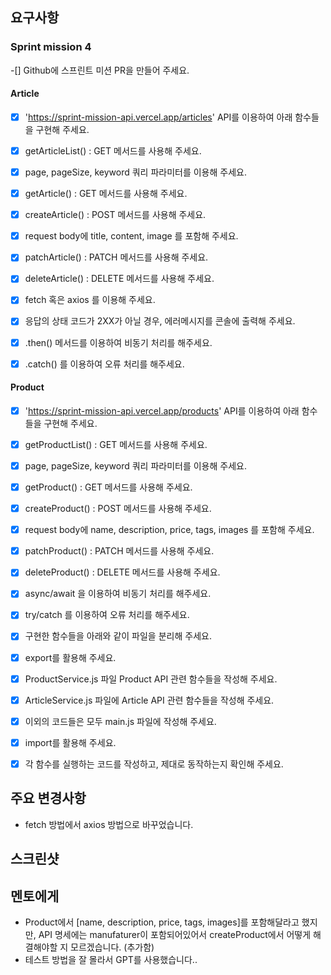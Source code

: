 ## 요구사항

### Sprint mission 4

-[]  Github에 스프린트 미션 PR을 만들어 주세요.

#### Article

-[x]  'https://sprint-mission-api.vercel.app/articles' API를 이용하여 아래 함수들을 구현해 주세요.

-[x] getArticleList() : GET 메서드를 사용해 주세요.
-[x] page, pageSize, keyword 쿼리 파라미터를 이용해 주세요.
-[x] getArticle() : GET 메서드를 사용해 주세요.
-[x] createArticle() : POST 메서드를 사용해 주세요.
-[x] request body에 title, content, image 를 포함해 주세요.
-[x] patchArticle() : PATCH 메서드를 사용해 주세요.
-[x] deleteArticle() : DELETE 메서드를 사용해 주세요.
-[x]  fetch 혹은 axios 를 이용해 주세요.

-[x] 응답의 상태 코드가 2XX가 아닐 경우, 에러메시지를 콘솔에 출력해 주세요.
-[x]  .then() 메서드를 이용하여 비동기 처리를 해주세요.
-[x]  .catch() 를 이용하여 오류 처리를 해주세요.

#### Product

-[x]  'https://sprint-mission-api.vercel.app/products' API를 이용하여 아래 함수들을 구현해 주세요.

-[x] getProductList() : GET 메서드를 사용해 주세요.
-[x] page, pageSize, keyword 쿼리 파라미터를 이용해 주세요.
-[x] getProduct() : GET 메서드를 사용해 주세요.
-[x] createProduct() : POST 메서드를 사용해 주세요.
-[x] request body에 name, description, price, tags, images 를 포함해 주세요.
-[x] patchProduct() : PATCH 메서드를 사용해 주세요.
-[x] deleteProduct() : DELETE 메서드를 사용해 주세요.
-[x]  async/await 을 이용하여 비동기 처리를 해주세요.

-[x]  try/catch 를 이용하여 오류 처리를 해주세요.

-[x]  구현한 함수들을 아래와 같이 파일을 분리해 주세요.
-[x] export를 활용해 주세요.
-[x] ProductService.js 파일 Product API 관련 함수들을 작성해 주세요.
-[x] ArticleService.js 파일에 Article API 관련 함수들을 작성해 주세요.
-[x] 이외의 코드들은 모두 main.js 파일에 작성해 주세요.

-[x] import를 활용해 주세요.
-[x] 각 함수를 실행하는 코드를 작성하고, 제대로 동작하는지 확인해 주세요.


## 주요 변경사항
  - fetch 방법에서 axios 방법으로 바꾸었습니다.

## 스크린샷


## 멘토에게

- Product에서 [name, description, price, tags, images]를 포함해달라고 했지만, API 명세에는 manufaturer이 포함되어있어서 createProduct에서 어떻게 해결해야할 지 모르겠습니다. (추가함)
- 테스트 방법을 잘 몰라서 GPT를 사용했습니다..





